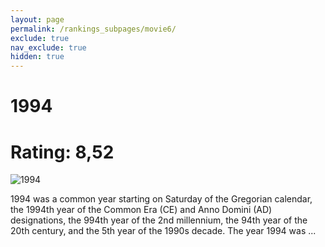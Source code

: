 ```yaml
---
layout: page
permalink: /rankings_subpages/movie6/
exclude: true
nav_exclude: true
hidden: true
---
```

    
# 1994
# Rating: 8,52
![1994](https://fwcdn.pl/fpo/09/98/998/8021615_1.7.webp)


1994 was a common year starting on Saturday of the Gregorian calendar, the 1994th year of the Common Era (CE) and Anno Domini (AD) designations, the 994th year of the 2nd millennium, the 94th year of the 20th century, and the 5th year of the 1990s decade. The year 1994 was ...